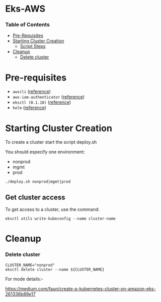 # Eks-AWS

### Table of Contents

* [Pre-Requisites](#Pre-requisites)
* [Starting Cluster Creation](#starting-cluster-creation)
  * [Script Steps](#script-steps)
* [Cleanup](#Cleanup)
  * [Delete cluster](#delete-cluster)


# Pre-requisites

* `awscli` ([reference](https://docs.aws.amazon.com/cli/latest/userguide/cli-chap-install.html))
* `aws-iam-authenticator` ([reference](https://docs.aws.amazon.com/eks/latest/userguide/install-aws-iam-authenticator.html))
* `eksctl (0.1.18)` ([reference](https://github.com/weaveworks/eksctl))
* `helm` ([reference](https://docs.helm.sh/using_helm/#installing-helm))



<a id="starting-cluster-creation">

# Starting Cluster Creation

To create a cluster start the script deploy.sh

You should especify one environment:
- nonprod
- mgmt
- prod

```shell 
./deploy.sh nonprod|mgmt|prod
```


## Get cluster access

To get access to a cluster, use the command:
```shell 
eksctl utils write-kubeconfig --name cluster-name
```


# Cleanup

<a id="delete-cluster">

### Delete cluster
```shell
CLUSTER_NAME="nonprod"
eksctl delete cluster --name ${CLUSTER_NAME}
```
For mode details:-

https://medium.com/faun/create-a-kubernetes-cluster-on-amazon-eks-261336b89e17
